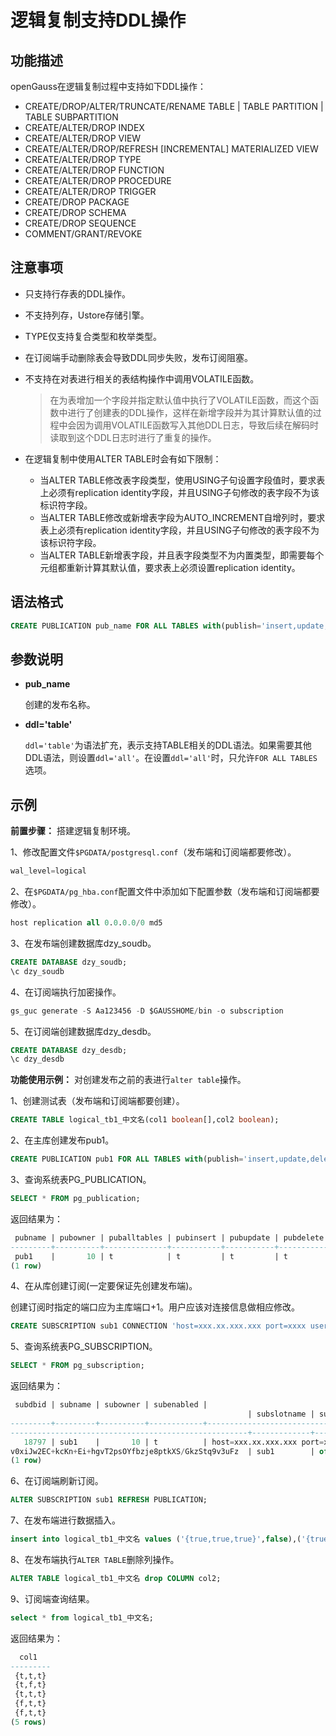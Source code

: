 # 逻辑复制支持DDL操作

## 功能描述

openGauss在逻辑复制过程中支持如下DDL操作：

- CREATE/DROP/ALTER/TRUNCATE/RENAME TABLE | TABLE PARTITION | TABLE SUBPARTITION
- CREATE/ALTER/DROP INDEX
- CREATE/ALTER/DROP VIEW
- CREATE/ALTER/DROP/REFRESH [INCREMENTAL] MATERIALIZED VIEW
- CREATE/ALTER/DROP TYPE
- CREATE/ALTER/DROP FUNCTION
- CREATE/ALTER/DROP PROCEDURE
- CREATE/ALTER/DROP TRIGGER
- CREATE/DROP PACKAGE
- CREATE/DROP SCHEMA
- CREATE/DROP SEQUENCE
- COMMENT/GRANT/REVOKE


## 注意事项

- 只支持行存表的DDL操作。
- 不支持列存，Ustore存储引擎。
- TYPE仅支持复合类型和枚举类型。
- 在订阅端手动删除表会导致DDL同步失败，发布订阅阻塞。
- 不支持在对表进行相关的表结构操作中调用VOLATILE函数。

    >在为表增加一个字段并指定默认值中执行了VOLATILE函数，而这个函数中进行了创建表的DDL操作，这样在新增字段并为其计算默认值的过程中会因为调用VOLATILE函数写入其他DDL日志，导致后续在解码时读取到这个DDL日志时进行了重复的操作。

- 在逻辑复制中使用ALTER TABLE时会有如下限制：
    - 当ALTER TABLE修改表字段类型，使用USING子句设置字段值时，要求表上必须有replication identity字段，并且USING子句修改的表字段不为该标识符字段。
    - 当ALTER TABLE修改或新增表字段为AUTO_INCREMENT自增列时，要求表上必须有replication identity字段，并且USING子句修改的表字段不为该标识符字段。
    - 当ALTER TABLE新增表字段，并且表字段类型不为内置类型，即需要每个元组都重新计算其默认值，要求表上必须设置replication identity。

## 语法格式

```sql
CREATE PUBLICATION pub_name FOR ALL TABLES with(publish='insert,update,delete,truncate',ddl='table');
```


## 参数说明

- **pub_name**

    创建的发布名称。

- **ddl='table'**

    `ddl='table'`为语法扩充，表示支持TABLE相关的DDL语法。如果需要其他DDL语法，则设置`ddl='all'`。在设置`ddl='all'`时，只允许`FOR ALL TABLES`选项。


## 示例

**前置步骤：** 搭建逻辑复制环境。

1、修改配置文件`$PGDATA/postgresql.conf`（发布端和订阅端都要修改）。

```sql
wal_level=logical
```

2、在`$PGDATA/pg_hba.conf`配置文件中添加如下配置参数（发布端和订阅端都要修改）。

```sql
host replication all 0.0.0.0/0 md5
```


3、在发布端创建数据库dzy_soudb。

```sql
CREATE DATABASE dzy_soudb;
\c dzy_soudb
```

4、在订阅端执行加密操作。

```sql
gs_guc generate -S Aa123456 -D $GAUSSHOME/bin -o subscription
```

5、在订阅端创建数据库dzy_desdb。

```sql
CREATE DATABASE dzy_desdb;
\c dzy_desdb
```

**功能使用示例：** 对创建发布之前的表进行`alter table`操作。

1、创建测试表（发布端和订阅端都要创建）。

```sql
CREATE TABLE logical_tb1_中文名(col1 boolean[],col2 boolean);
```

2、在主库创建发布pub1。

```sql
CREATE PUBLICATION pub1 FOR ALL TABLES with(publish='insert,update,delete,truncate',ddl='all');
```

3、查询系统表PG_PUBLICATION。

```sql
SELECT * FROM pg_publication;
```

返回结果为：

```sql
 pubname | pubowner | puballtables | pubinsert | pubupdate | pubdelete | pubtruncate | pubddl
---------+----------+--------------+-----------+-----------+-----------+-------------+--------
 pub1    |       10 | t            | t         | t         | t         | t           |     -1
(1 row)
```

4、在从库创建订阅(一定要保证先创建发布端)。

创建订阅时指定的端口应为主库端口+1。用户应该对连接信息做相应修改。

```sql
CREATE SUBSCRIPTION sub1 CONNECTION 'host=xxx.xx.xxx.xxx port=xxxx user=vbadmin dbname=dzy_soudb password=xxxxxx' PUBLICATION pub1;
```

5、查询系统表PG_SUBSCRIPTION。

```sql
SELECT * FROM pg_subscription;
```

返回结果为：

```sql
 subdbid | subname | subowner | subenabled |                                                                   subconninfo
                                                     | subslotname | subsynccommit | subpublications | subbinary | submatchddlowner
---------+---------+----------+------------+---------------------------------------------------------------------------------------------
-----------------------------------------------------+-------------+---------------+-----------------+-----------+------------------
   18797 | sub1    |       10 | t          | host=xxx.xx.xxx.xxx port=xxxx user=vbadmin dbname=dzy_soudb password=encryptOpt+BKUB13sXBzye
v0xiJw2EC+kcKn+Ei+hgvT2psOYfbzje8ptkXS/GkzStq9v3uFz  | sub1        | off           | {pub1}          | f         | t
(1 row)
```

6、在订阅端刷新订阅。

```sql
ALTER SUBSCRIPTION sub1 REFRESH PUBLICATION;  
```

7、在发布端进行数据插入。

```sql
insert into logical_tb1_中文名 values ('{true,true,true}',false),('{true,false,true}',false),('{true,true,true}',true),('{false,true,true}',false),('{false,true,true}',true);
```

8、在发布端执行`ALTER TABLE`删除列操作。

```sql
ALTER TABLE logical_tb1_中文名 drop COLUMN col2;
```

9、订阅端查询结果。

```sql
select * from logical_tb1_中文名;
```

返回结果为：

```sql
  col1
---------
 {t,t,t}
 {t,f,t}
 {t,t,t}
 {f,t,t}
 {f,t,t}
(5 rows)
```

